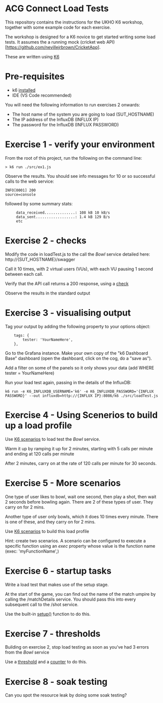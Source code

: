 # ACG Connect Load Tests

This repository contains the instructions for the UKHO K6 workshop, together with some example code for each exercise.

The workshop is designed for a K6 novice to get started writing some load tests.  It assumes the a running mock (cricket web API)[https://github.com/nevillejrbrown/CricketApp].

These are written using [K6](https://k6.io)

# Pre-requisites
- k6 [installed](https://k6.io/docs/getting-started/installation/)
- IDE (VS Code recommended)

You will need the following information to run exercises 2 onwards:
- The host name of the system you are going to load (SUT_HOSTNAME)
- The IP address of the InfluxDB (INFLUX IP)
- The password for the InfluxDB (INFLUX PASSWORD)

# Exercise 1 - verify your environment
From the root of this project, run the following on the command line:

```
> k6 run ./src/ex1.js
```

Observe the results.  You should see info messages for 10 or so successful calls to the web service:
```
INFO[0001] 200                                           source=console
```

followed by some summary stats:
```
     data_received..............: 108 kB 10 kB/s
     data_sent..................: 1.4 kB 129 B/s
     etc
```

# Exercise 2 - checks
Modify the code in loadTest.js to the call the *Bowl* service detailed here: http://{SUT_HOSTNAME}/swagger

Call it 10 times, with 2 virtual users (VUs), with each VU pausing 1 second between each call.

Verify that the API call returns a 200 response, using a [check](https://k6.io/docs/using-k6/checks/)

Observe the results in the standard output


# Exercise 3 - visualising output
Tag your output by adding the following property to your options object:

```
	tags: {
		tester: 'YourNameHere',
    },
```

Go to the Grafana instance.  Make your own copy of the "k6 Dashboard Base" dashboard (open the dashboard, click on the cog, do a "save as").

Add a filter on some of the panels so it only shows your data (add WHERE tester = YourNameHere)

Run your load test again, passing in the details of the InfluxDB:

```
k6 run -e K6_INFLUXDB_USERNAME='k6' -e K6_INFLUXDB_PASSWORD='{INFLUX PASSWORD}' --out influxdb=http://{INFLUX IP}:8086/k6 ./src/loadTest.js
```

# Exercise 4 - Using Scenerios to build up a load profile

Use [K6 scenarios](https://k6.io/docs/using-k6/scenarios/) to load test the *Bowl* service.  

Warm it up by ramping it up for 2 minutes, starting with 5 calls per minute and ending at 120 calls per minute

After 2 minutes, carry on at the rate of 120 calls per minute for 30 seconds.


# Exercise 5 - More scenarios

One type of user likes to bowl, wait one second, then play a shot, then wait 2 seconds before bowling again.  There are 2 of these types of user.  They carry on for 2 mins.

Another type of user only bowls, which it does 10 times every minute.  There is one of these, and they carry on for 2 mins.

Use [K6 scenarios](https://k6.io/docs/using-k6/scenarios/) to build this load profile

Hint: create two scenarios.  A scenario can be configured to execute a specific function using an *exec* property whose value is the function name (exec: 'myFunctionName',)

# Exercise 6 - startup tasks

Write a load test that makes use of the setup stage.

At the start of the game, you can find out the name of the match umpire by calling the /matchDetails service.  You should pass this into every subsequent call to the /shot service.  

Use the built-in [setup()](https://k6.io/docs/using-k6/test-life-cycle/#setup-and-teardown-stages) function to do this.


# Exercise 7 - thresholds
Building on exercise 2, stop load testing as soon as you've had 3 errors from the *Bowl* service     

Use a [threshold](https://k6.io/docs/using-k6/thresholds/) and a [counter](https://k6.io/docs/javascript-api/k6-metrics/counter#examples) to do this.

# Exercise 8 - soak testing

Can you spot the resource leak by doing some soak testing?
